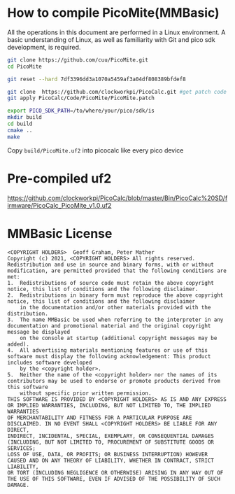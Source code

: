 # How to compile PicoMite(MMBasic)

All the operations in this document are performed in a Linux environment. A basic understanding of Linux, as well as familiarity with Git and pico sdk  development, is required.


```bash
git clone https://github.com/cuu/PicoMite.git
cd PicoMite

git reset --hard 7df3396dd3a1070a5459af3a04df808389bfdef8

git clone  https://github.com/clockworkpi/PicoCalc.git #get patch code
git apply PicoCalc/Code/PicoMite/PicoMite.patch

export PICO_SDK_PATH=/to/where/your/pico/sdk/is
mkdir build
cd build
cmake ..
make
```
Copy `build/PicoMite.uf2` into picocalc like every pico device

# Pre-compiled uf2

https://github.com/clockworkpi/PicoCalc/blob/master/Bin/PicoCalc%20SD/firmware/PicoCalc_PicoMite_v1.0.uf2


# MMBasic License

```
<COPYRIGHT HOLDERS>  Geoff Graham, Peter Mather
Copyright (c) 2021, <COPYRIGHT HOLDERS> All rights reserved. 
Redistribution and use in source and binary forms, with or without modification, are permitted provided that the following conditions are met: 
1.	Redistributions of source code must retain the above copyright notice, this list of conditions and the following disclaimer.
2.	Redistributions in binary form must reproduce the above copyright notice, this list of conditions and the following disclaimer
    in the documentation and/or other materials provided with the distribution.
3.	The name MMBasic be used when referring to the interpreter in any documentation and promotional material and the original copyright message be displayed 
    on the console at startup (additional copyright messages may be added).
4.	All advertising materials mentioning features or use of this software must display the following acknowledgement: This product includes software developed 
    by the <copyright holder>.
5.	Neither the name of the <copyright holder> nor the names of its contributors may be used to endorse or promote products derived from this software 
    without specific prior written permission.
THIS SOFTWARE IS PROVIDED BY <COPYRIGHT HOLDERS> AS IS AND ANY EXPRESS OR IMPLIED WARRANTIES, INCLUDING, BUT NOT LIMITED TO, THE IMPLIED WARRANTIES
OF MERCHANTABILITY AND FITNESS FOR A PARTICULAR PURPOSE ARE DISCLAIMED. IN NO EVENT SHALL <COPYRIGHT HOLDERS> BE LIABLE FOR ANY DIRECT, 
INDIRECT, INCIDENTAL, SPECIAL, EXEMPLARY, OR CONSEQUENTIAL DAMAGES (INCLUDING, BUT NOT LIMITED TO, PROCUREMENT OF SUBSTITUTE GOODS OR SERVICES; 
LOSS OF USE, DATA, OR PROFITS; OR BUSINESS INTERRUPTION) HOWEVER CAUSED AND ON ANY THEORY OF LIABILITY, WHETHER IN CONTRACT, STRICT LIABILITY, 
OR TORT (INCLUDING NEGLIGENCE OR OTHERWISE) ARISING IN ANY WAY OUT OF THE USE OF THIS SOFTWARE, EVEN IF ADVISED OF THE POSSIBILITY OF SUCH DAMAGE.
```
